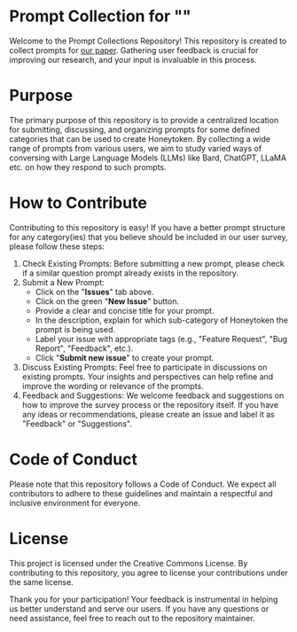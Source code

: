 # Prompt Collection for "<TBD>"
Welcome to the Prompt Collections Repository! This repository is created to collect prompts for [our paper](https://github.com/dfki-in-sec/Act-as-a-Honeytoken-Generator 'Act-as-a-Honeytoken-Generator'). Gathering user feedback is crucial for improving our research, and your input is invaluable in this process.

# Purpose
The primary purpose of this repository is to provide a centralized location for submitting, discussing, and organizing prompts for some defined categories that can be used to create Honeytoken. By collecting a wide range of prompts from various users, we aim to study varied ways of conversing with Large Language Models (LLMs) like Bard, ChatGPT, LLaMA etc. on how they respond to such prompts.

# How to Contribute
Contributing to this repository is easy! If you have a better prompt structure for any category(ies) that you believe should be included in our user survey, please follow these steps:

1. Check Existing Prompts: Before submitting a new prompt, please check if a similar question prompt already exists in the repository.
2. Submit a New Prompt:
    * Click on the "**Issues**" tab above.
    * Click on the green "**New Issue**" button.
    * Provide a clear and concise title for your prompt.
    * In the description, explain for which sub-category of Honeytoken the prompt is being used.
    * Label your issue with appropriate tags (e.g., "Feature Request", "Bug Report", "Feedback", etc.).
    * Click "**Submit new issue**" to create your prompt.
3. Discuss Existing Prompts: Feel free to participate in discussions on existing prompts. Your insights and perspectives can help refine and improve the wording or relevance of the prompts.
4. Feedback and Suggestions: We welcome feedback and suggestions on how to improve the survey process or the repository itself. If you have any ideas or recommendations, please create an issue and label it as "Feedback" or "Suggestions".

# Code of Conduct
Please note that this repository follows a Code of Conduct. We expect all contributors to adhere to these guidelines and maintain a respectful and inclusive environment for everyone.

# License
This project is licensed under the Creative Commons License. By contributing to this repository, you agree to license your contributions under the same license.

Thank you for your participation! Your feedback is instrumental in helping us better understand and serve our users. If you have any questions or need assistance, feel free to reach out to the repository maintainer.

